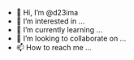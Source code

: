 - 👋 Hi, I’m @d23ima
- 👀 I’m interested in ...
- 🌱 I’m currently learning ...
- 💞️ I’m looking to collaborate on ...
- 📫 How to reach me ...

<!---
d23ima/d23ima is a ✨ special ✨ repository because its `README.md` (this file) appears on your GitHub profile.
You can click the Preview link to take a look at your changes.
--->
